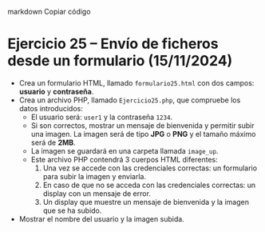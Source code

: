 
markdown
Copiar código
# Ejercicio 25 – Envío de ficheros desde un formulario (15/11/2024)

- Crea un formulario HTML, llamado `formulario25.html` con dos campos: **usuario** y **contraseña**.
- Crea un archivo PHP, llamado `Ejercicio25.php`, que compruebe los datos introducidos:
  - El usuario será: `user1` y la contraseña `1234`.
  - Si son correctos, mostrar un mensaje de bienvenida y permitir subir una imagen. La imagen será de tipo **JPG** o **PNG** y el tamaño máximo será de **2MB**.
  - La imagen se guardará en una carpeta llamada `image_up`.
  - Este archivo PHP contendrá 3 cuerpos HTML diferentes:
    1. Una vez se accede con las credenciales correctas: un formulario para subir la imagen y enviarla.
    2. En caso de que no se acceda con las credenciales correctas: un display con un mensaje de error.
    3. Un display que muestre un mensaje de bienvenida y la imagen que se ha subido.
- Mostrar el nombre del usuario y la imagen subida.